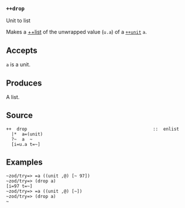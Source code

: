 ### `++drop`

Unit to list

Makes a [++list]() of the unwrapped value (`u.a`) of a [`++unit`]() `a`.

Accepts
-------

`a` is a unit.

Produces
--------

A list.

Source
------

    ++  drop                                                ::  enlist
      |*  a=(unit)
      ?~  a  ~
      [i=u.a t=~]

Examples
--------

    ~zod/try=> =a ((unit ,@) [~ 97])
    ~zod/try=> (drop a)
    [i=97 t=~] 
    ~zod/try=> =a ((unit ,@) [~])
    ~zod/try=> (drop a)
    ~


